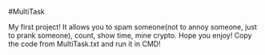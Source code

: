 #MultiTask

My first project! It allows you to spam someone(not to annoy someone, just to prank someone), count, show time, mine crypto. Hope you enjoy!
Copy the code from MultiTask.txt and run it in CMD!
